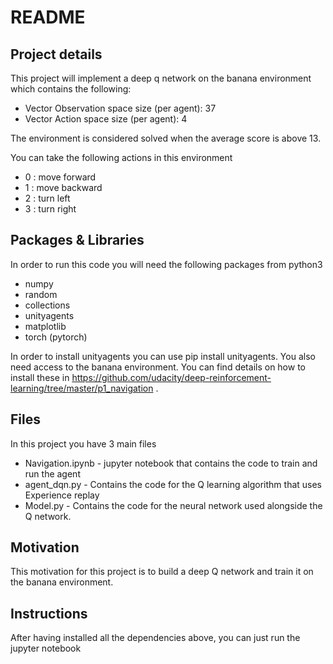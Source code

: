 # README

## Project details

This project will implement a deep q network on the banana environment which contains the following:

		
- Vector Observation space size (per agent): 37  
- Vector Action space size (per agent): 4  

The environment is considered solved when the average score is above 13.

You can take the following actions in this environment

- 0 : move forward
- 1 : move backward
- 2 : turn left
- 3 : turn right


## Packages & Libraries
In order to run this code you will need the following packages from python3

- numpy
- random
- collections
- unityagents
- matplotlib
- torch (pytorch)

In order to install unityagents you can use pip install unityagents. 
You also need access to the banana environment. You can find details on how to install these in https://github.com/udacity/deep-reinforcement-learning/tree/master/p1_navigation .

## Files
In this project you have 3 main files
- Navigation.ipynb - jupyter notebook that contains the code to train and run the agent
- agent_dqn.py - Contains the code for the Q learning algorithm that uses Experience replay
- Model.py - Contains the code for the neural network used alongside the Q network.

## Motivation 
This motivation for this project is to build a deep Q network and train it on the banana environment.

## Instructions
After having installed all the dependencies above, you can just run the jupyter notebook
